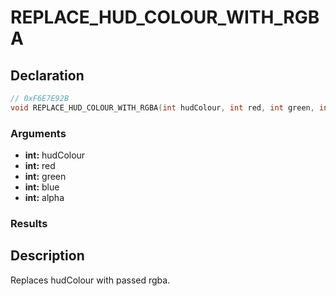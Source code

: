 # REPLACE_HUD_COLOUR_WITH_RGBA

## Declaration
```cpp
// 0xF6E7E92B
void REPLACE_HUD_COLOUR_WITH_RGBA(int hudColour, int red, int green, int blue, int alpha);
```

### Arguments
- **int:** hudColour
- **int:** red
- **int:** green
- **int:** blue
- **int:** alpha

### Results

## Description
Replaces hudColour with passed rgba.